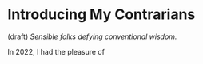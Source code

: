 # Introducing My Contrarians
(draft) 
*Sensible folks defying conventional wisdom.* 

In 2022, I had the pleasure of 